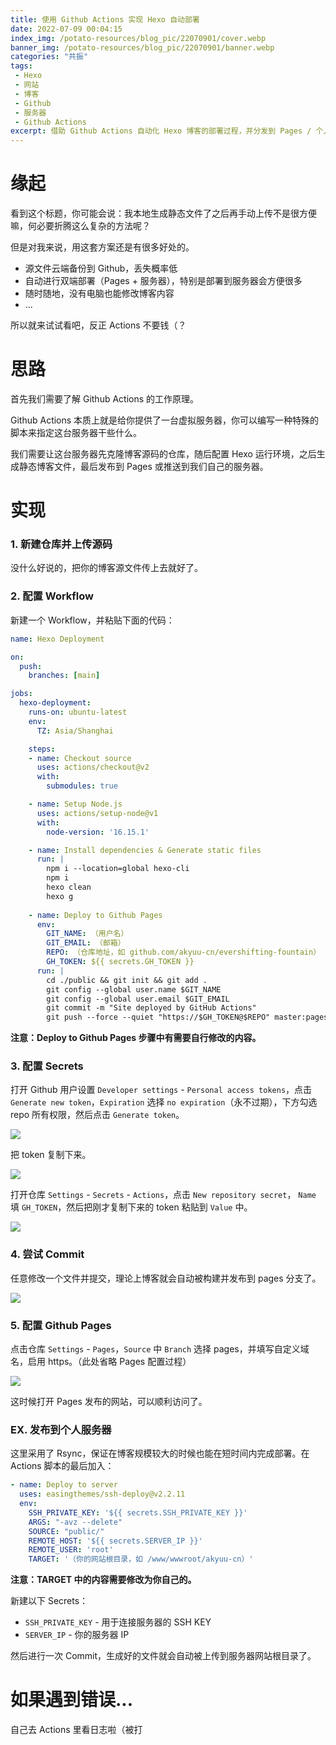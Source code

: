 ```yaml
---
title: 使用 Github Actions 实现 Hexo 自动部署
date: 2022-07-09 00:04:15
index_img: /potato-resources/blog_pic/22070901/cover.webp
banner_img: /potato-resources/blog_pic/22070901/banner.webp
categories: "共振"
tags:
 - Hexo
 - 网站
 - 博客
 - Github
 - 服务器
 - Github Actions
excerpt: 借助 Github Actions 自动化 Hexo 博客的部署过程，并分发到 Pages / 个人服务器。
---
```


# 缘起

看到这个标题，你可能会说：我本地生成静态文件了之后再手动上传不是很方便嘛，何必要折腾这么复杂的方法呢？

但是对我来说，用这套方案还是有很多好处的。

- 源文件云端备份到 Github，丢失概率低
- 自动进行双端部署（Pages + 服务器），特别是部署到服务器会方便很多
- 随时随地，没有电脑也能修改博客内容
- ...

所以就来试试看吧，反正 Actions 不要钱（？

# 思路

首先我们需要了解 Github Actions 的工作原理。

Github Actions 本质上就是给你提供了一台虚拟服务器，你可以编写一种特殊的脚本来指定这台服务器干些什么。

我们需要让这台服务器先克隆博客源码的仓库，随后配置 Hexo 运行环境，之后生成静态博客文件，最后发布到 Pages 或推送到我们自己的服务器。

# 实现

### 1. 新建仓库并上传源码

没什么好说的，把你的博客源文件传上去就好了。

### 2. 配置 Workflow

新建一个 Workflow，并粘贴下面的代码：

```yaml
name: Hexo Deployment

on:
  push:
    branches: [main]

jobs:
  hexo-deployment:
    runs-on: ubuntu-latest
    env:
      TZ: Asia/Shanghai

    steps:
    - name: Checkout source
      uses: actions/checkout@v2
      with:
        submodules: true

    - name: Setup Node.js
      uses: actions/setup-node@v1
      with:
        node-version: '16.15.1'

    - name: Install dependencies & Generate static files
      run: |
        npm i --location=global hexo-cli
        npm i
        hexo clean
        hexo g
        
    - name: Deploy to Github Pages
      env:
        GIT_NAME: （用户名）
        GIT_EMAIL: （邮箱）
        REPO: （仓库地址，如 github.com/akyuu-cn/evershifting-fountain）
        GH_TOKEN: ${{ secrets.GH_TOKEN }}
      run: |
        cd ./public && git init && git add .
        git config --global user.name $GIT_NAME
        git config --global user.email $GIT_EMAIL
        git commit -m "Site deployed by GitHub Actions"
        git push --force --quiet "https://$GH_TOKEN@$REPO" master:pages

```

**注意：Deploy to Github Pages 步骤中有需要自行修改的内容。**

### 3. 配置 Secrets

打开 Github 用户设置 `Developer settings` - `Personal access tokens`，点击 `Generate new token`，`Expiration` 选择 `no expiration`（永不过期），下方勾选 repo 所有权限，然后点击 `Generate token`。

![](/potato-resources/blog_pic/22070901/image-20220715020723669.png)

把 token 复制下来。

![](/potato-resources/blog_pic/22070901/image-20220715020800565.png)

打开仓库 `Settings` - `Secrets` - `Actions`，点击 `New repository secret`， `Name` 填 `GH_TOKEN`，然后把刚才复制下来的 token 粘贴到 `Value` 中。

![](/potato-resources/blog_pic/22070901/image-20220715020849862.png)

### 4. 尝试 Commit

任意修改一个文件并提交，理论上博客就会自动被构建并发布到 pages 分支了。

![](/potato-resources/blog_pic/22070901/image-20220715021210613.png)

### 5. 配置 Github Pages

点击仓库 `Settings` - `Pages`，`Source` 中 `Branch` 选择 pages，并填写自定义域名，启用 https。（此处省略 Pages 配置过程）

![](/potato-resources/blog_pic/22070901/image-20220715021433391.png)

这时候打开 Pages 发布的网站，可以顺利访问了。

### EX. 发布到个人服务器

这里采用了 Rsync，保证在博客规模较大的时候也能在短时间内完成部署。在 Actions 脚本的最后加入：

```yaml
- name: Deploy to server
  uses: easingthemes/ssh-deploy@v2.2.11
  env:
    SSH_PRIVATE_KEY: '${{ secrets.SSH_PRIVATE_KEY }}'
    ARGS: "-avz --delete"
    SOURCE: "public/"
    REMOTE_HOST: '${{ secrets.SERVER_IP }}'
    REMOTE_USER: 'root'
    TARGET: '（你的网站根目录，如 /www/wwwroot/akyuu-cn）'
```

**注意：TARGET 中的内容需要修改为你自己的。**

新建以下 Secrets：

- `SSH_PRIVATE_KEY` - 用于连接服务器的 SSH KEY
- `SERVER_IP` - 你的服务器 IP

然后进行一次 Commit，生成好的文件就会自动被上传到服务器网站根目录了。

# 如果遇到错误...

自己去 Actions 里看日志啦（被打

